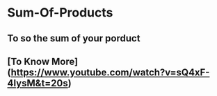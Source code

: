 # Sum-Of-Products
## To so the sum of your porduct 
## [To Know More] (https://www.youtube.com/watch?v=sQ4xF-4IysM&t=20s)
